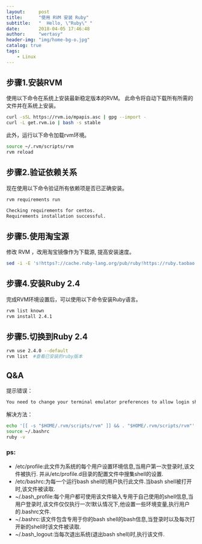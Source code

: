 ```yaml
---
layout:     post
title:      "使用 RVM 安装 Ruby"
subtitle:   "  Hello, \"Ruby\" "
date:       2018-04-05 17:46:48
author:     "wertasy"
header-img: "img/home-bg-o.jpg"
catalog: true
tags:
    - Linux
---
```


## 步骤1.安装RVM
使用以下命令在系统上安装最新稳定版本的RVM。
此命令将自动下载所有所需的文件并在系统上安装。

```bash
curl -sSL https://rvm.io/mpapis.asc | gpg --import -
curl -L get.rvm.io | bash -s stable
```

此外，运行以下命令加载rvm环境。

```bash
source ~/.rvm/scripts/rvm
rvm reload
```

## 步骤2.验证依赖关系
现在使用以下命令验证所有依赖项是否已正确安装。

```bash
rvm requirements run

Checking requirements for centos.
Requirements installation successful.
```

## 步骤5.使用淘宝源
修改 RVM ，改用淘宝镜像作为下载源, 提高安装速度。
```bash
sed -i -E 's!https?://cache.ruby-lang.org/pub/ruby!https://ruby.taobao.org/mirrors/ruby!' $rvm_path/config/db
```
## 步骤4.安装Ruby 2.4
完成RVM环境设置后，可以使用以下命令安装Ruby语言。

```bash
rvm list known
rvm install 2.4.1
```

## 步骤5.切换到Ruby 2.4
```bash
rvm use 2.4.0 --default
rvm list  #查看已安装的ruby版本
```
## Q&A
提示错误：
```bash
You need to change your terminal emulator preferences to allow login shell.
```
解决方法：
```bash
echo '[[ -s "$HOME/.rvm/scripts/rvm" ]] && . "$HOME/.rvm/scripts/rvm"' >>~/.bashrc
source ~/.bashrc
ruby -v
```

### ps:

- /etc/profile:此文件为系统的每个用户设置环境信息,当用户第一次登录时,该文件被执行. 并从/etc/profile.d目录的配置文件中搜集shell的设置.
- /etc/bashrc:为每一个运行bash shell的用户执行此文件.当bash shell被打开时,该文件被读取.
- ~/.bash_profile:每个用户都可使用该文件输入专用于自己使用的shell信息,当用户登录时,该文件仅仅执行一次!默认情况下,他设置一些环境变量,执行用户的.bashrc文件.
- ~/.bashrc:该文件包含专用于你的bash shell的bash信息,当登录时以及每次打开新的shell时该文件被读取.
- ~/.bash_logout:当每次退出系统(退出bash shell)时,执行该文件.
